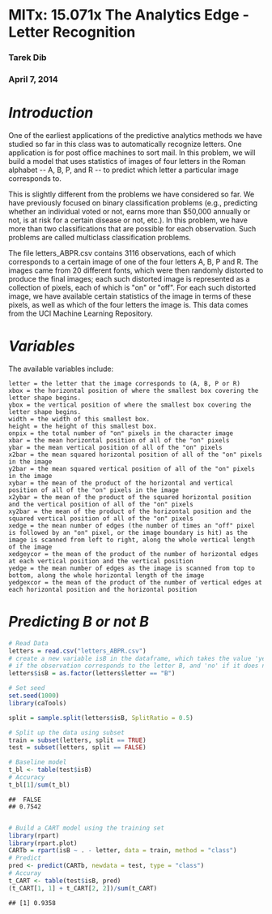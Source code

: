 MITx: 15.071x The Analytics Edge - Letter Recognition
========================================================
### Tarek Dib
### April 7, 2014

# *Introduction*
One of the earliest applications of the predictive analytics methods we have studied so far in this class was to automatically recognize letters. One application is for post office machines to sort mail. In this problem, we will build a model that uses statistics of images of four letters in the Roman alphabet -- A, B, P, and R -- to predict which letter a particular image corresponds to.

This is slightly different from the problems we have considered so far. We have previously focused on binary classification problems (e.g., predicting whether an individual voted or not, earns more than $50,000 annually or not, is at risk for a certain disease or not, etc.). In this problem, we have more than two classifications that are possible for each observation. Such problems are called multiclass classification problems.

The file letters_ABPR.csv contains 3116 observations, each of which corresponds to a certain image of one of the four letters A, B, P and R. The images came from 20 different fonts, which were then randomly distorted to produce the final images; each such distorted image is represented as a collection of pixels, each of which is "on" or "off". For each such distorted image, we have available certain statistics of the image in terms of these pixels, as well as which of the four letters the image is. This data comes from the UCI Machine Learning Repository.

# *Variables*
The available variables include:

    letter = the letter that the image corresponds to (A, B, P or R)
    xbox = the horizontal position of where the smallest box covering the letter shape begins.
    ybox = the vertical position of where the smallest box covering the letter shape begins.
    width = the width of this smallest box.
    height = the height of this smallest box.
    onpix = the total number of "on" pixels in the character image
    xbar = the mean horizontal position of all of the "on" pixels
    ybar = the mean vertical position of all of the "on" pixels
    x2bar = the mean squared horizontal position of all of the "on" pixels in the image
    y2bar = the mean squared vertical position of all of the "on" pixels in the image
    xybar = the mean of the product of the horizontal and vertical position of all of the "on" pixels in the image
    x2ybar = the mean of the product of the squared horizontal position and the vertical position of all of the "on" pixels
    xy2bar = the mean of the product of the horizontal position and the squared vertical position of all of the "on" pixels
    xedge = the mean number of edges (the number of times an "off" pixel is followed by an "on" pixel, or the image boundary is hit) as the image is scanned from left to right, along the whole vertical length of the image
    xedgeycor = the mean of the product of the number of horizontal edges at each vertical position and the vertical position 
    yedge = the mean number of edges as the image is scanned from top to bottom, along the whole horizontal length of the image
    yedgexcor = the mean of the product of the number of vertical edges at each horizontal position and the horizontal position
    
# *Predicting B or not B*

```r
# Read Data
letters = read.csv("letters_ABPR.csv")
# create a new variable isB in the dataframe, which takes the value 'yes'
# if the observation corresponds to the letter B, and 'no' if it does not
letters$isB = as.factor(letters$letter == "B")

# Set seed
set.seed(1000)
library(caTools)

split = sample.split(letters$isB, SplitRatio = 0.5)

# Split up the data using subset
train = subset(letters, split == TRUE)
test = subset(letters, split == FALSE)

# Baseline model
t_bl <- table(test$isB)
# Accuracy
t_bl[1]/sum(t_bl)
```

```
##  FALSE 
## 0.7542
```

```r

# Build a CART model using the training set
library(rpart)
library(rpart.plot)
CARTb = rpart(isB ~ . - letter, data = train, method = "class")
# Predict
pred <- predict(CARTb, newdata = test, type = "class")
# Accuray
t_CART <- table(test$isB, pred)
(t_CART[1, 1] + t_CART[2, 2])/sum(t_CART)
```

```
## [1] 0.9358
```

